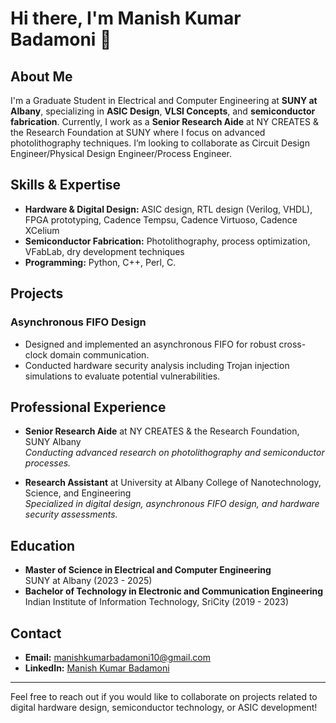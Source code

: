# Hi there, I'm Manish Kumar Badamoni 👋

## About Me

I'm a Graduate Student in Electrical and Computer Engineering at **SUNY at Albany**, specializing in **ASIC Design**, **VLSI Concepts**, and **semiconductor fabrication**. Currently, I work as a **Senior Research Aide** at NY CREATES & the Research Foundation at SUNY where I focus on advanced photolithography techniques. I’m looking to collaborate as Circuit Design Engineer/Physical Design Engineer/Process Engineer.

## Skills & Expertise

- **Hardware & Digital Design:** ASIC design, RTL design (Verilog, VHDL), FPGA prototyping, Cadence Tempsu, Cadence Virtuoso, Cadence XCelium
- **Semiconductor Fabrication:** Photolithography, process optimization, VFabLab, dry development techniques
- **Programming:** Python, C++, Perl, C.

## Projects

### Asynchronous FIFO Design
- Designed and implemented an asynchronous FIFO for robust cross-clock domain communication.
- Conducted hardware security analysis including Trojan injection simulations to evaluate potential vulnerabilities.

## Professional Experience

- **Senior Research Aide** at NY CREATES & the Research Foundation, SUNY Albany  
  *Conducting advanced research on photolithography and semiconductor processes.*

- **Research Assistant** at University at Albany College of Nanotechnology, Science, and Engineering  
  *Specialized in digital design, asynchronous FIFO design, and hardware security assessments.*

## Education

- **Master of Science in Electrical and Computer Engineering**  
  SUNY at Albany (2023 - 2025)
- **Bachelor of Technology in Electronic and Communication Engineering**  
  Indian Institute of Information Technology, SriCity (2019 - 2023)

## Contact

- **Email:** [manishkumarbadamoni10@gmail.com](mailto:manishkumar.b010@gmail.com)
- **LinkedIn:** [Manish Kumar Badamoni](https://www.linkedin.com/in/mbadamoni)

---

Feel free to reach out if you would like to collaborate on projects related to digital hardware design, semiconductor technology, or ASIC development!
